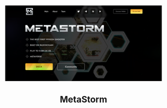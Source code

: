 <p align="center">
  <a href="https://github.com/mushketov/MetaStorm">
    <img src="preview.png" alt="screenshot">
  </a>

  <h1 align="center">MetaStorm</h3>
